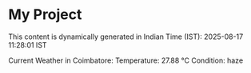 # My Project

This content is dynamically generated in Indian Time (IST): 2025-08-17 11:28:01 IST


Current Weather in Coimbatore:
Temperature: 27.88 °C
Condition: haze
